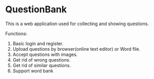 # QuestionBank
This is a web application used for collecting and showing questions.

Functions:<br>
1. Basic login and register.<br>
2. Upload questions by browser(online text editor) or Word file.<br>
3. Accept questions with images.<br>
4. Get rid of wrong questions.<br>
5. Get rid of similar questions.<br>
6. Support word bank<br>
